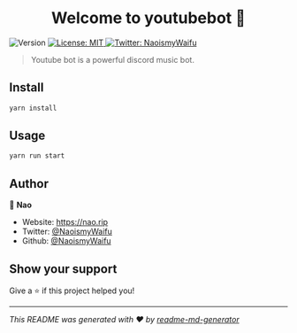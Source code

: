 <h1 align="center">Welcome to youtubebot 👋</h1>
<p>
  <img alt="Version" src="https://img.shields.io/badge/version-1.0.0-blue.svg?cacheSeconds=2592000" />
  <a href="#" target="_blank">
    <img alt="License: MIT" src="https://img.shields.io/badge/License-MIT-yellow.svg" />
  </a>
  <a href="https://twitter.com/naoismywaifu" target="_blank">
    <img alt="Twitter: NaoismyWaifu" src="https://img.shields.io/twitter/follow/naoismywaifu.svg?style=social" />
  </a>
</p>

> Youtube bot is a powerful discord music bot.

## Install

```sh
yarn install
```

## Usage

```sh
yarn run start
```

## Author

👤 **Nao**

* Website: https://nao.rip
* Twitter: [@NaoismyWaifu](https://twitter.com/naoismywaifu)
* Github: [@NaoismyWaifu](https://github.com/naoismywaifu)

## Show your support

Give a ⭐️ if this project helped you!

***
_This README was generated with ❤️ by [readme-md-generator](https://github.com/kefranabg/readme-md-generator)_

